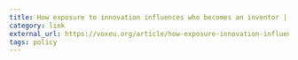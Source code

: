 ```yaml
---
title: How exposure to innovation influences who becomes an inventor | VOX, CEPR Policy Portal
category: link
external_url: https://voxeu.org/article/how-exposure-innovation-influences-who-becomes-inventor
tags: policy
---
```

